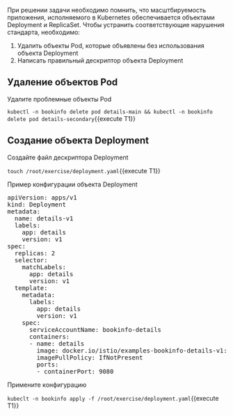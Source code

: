 При решении задачи необходимо помнить, что масштбируемость приложения, исполняемого в Kubernetes обеспечивается объектами Deployment и ReplicaSet. Чтобы устранить соответствующие нарушения стандарта, необходимо:

1. Удалить объекты Pod, которые объявлены без использования объекта Deployment
1. Написать правильный дескриптор объекта Deployment

## Удаление объектов Pod

Удалите проблемные объекты Pod

`kubectl -n bookinfo delete pod details-main && kubectl -n bookinfo delete pod details-secondary`{{execute T1}}

## Создание объекта Deployment

Создайте файл дескриптора Deployment

`touch /root/exercise/deployment.yaml`{{execute T1}}

Пример конфигурации объекта Deployment

<pre class="file" data-filename="deployment.yaml" data-target="replace">apiVersion: apps/v1
kind: Deployment
metadata:
  name: details-v1
  labels:
    app: details
    version: v1
spec:
  replicas: 2
  selector:
    matchLabels:
      app: details
      version: v1
  template:
    metadata:
      labels:
        app: details
        version: v1
    spec:
      serviceAccountName: bookinfo-details
      containers:
      - name: details
        image: docker.io/istio/examples-bookinfo-details-v1:1.16.2
        imagePullPolicy: IfNotPresent
        ports:
        - containerPort: 9080
</pre>

Примените конфигурацию

`kubeclt -n bookinfo apply -f /root/exercise/deployment.yaml`{{execute T1}}
